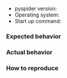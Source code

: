 <!--
Thanks for using pyspider!

如果你需要使用中文提问，请将问题提交到 https://segmentfault.com/t/pyspider
-->

* pyspider version:
* Operating system:
* Start up command:

### Expected behavior

<!-- What do you think should happen? -->

### Actual behavior

<!-- What actually happens? -->

### How to reproduce

<!-- 

The best chance of getting help is providing enough information that can be reproduce the issue you have.

If it's related to API or extraction behavior, please paste the script of your project.
If it's related to scheduling of whole project, please paste the screenshot of queue status on the top in dashboard.

-->
